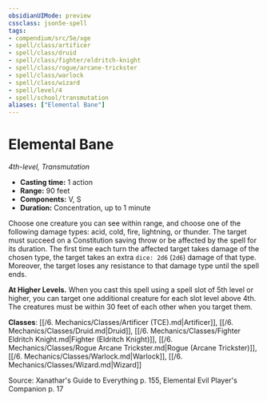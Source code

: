 ```yaml
---
obsidianUIMode: preview
cssclass: json5e-spell
tags:
- compendium/src/5e/xge
- spell/class/artificer
- spell/class/druid
- spell/class/fighter/eldritch-knight
- spell/class/rogue/arcane-trickster
- spell/class/warlock
- spell/class/wizard
- spell/level/4
- spell/school/transmutation
aliases: ["Elemental Bane"]
---
```

# Elemental Bane
*4th-level, Transmutation*  

- **Casting time:** 1 action
- **Range:** 90 feet
- **Components:** V, S
- **Duration:** Concentration, up to 1 minute

Choose one creature you can see within range, and choose one of the following damage types: acid, cold, fire, lightning, or thunder. The target must succeed on a Constitution saving throw or be affected by the spell for its duration. The first time each turn the affected target takes damage of the chosen type, the target takes an extra `dice: 2d6` (`2d6`) damage of that type. Moreover, the target loses any resistance to that damage type until the spell ends.

**At Higher Levels.** When you cast this spell using a spell slot of 5th level or higher, you can target one additional creature for each slot level above 4th. The creatures must be within 30 feet of each other when you target them.

**Classes**: [[/6. Mechanics/Classes/Artificer (TCE).md|Artificer]], [[/6. Mechanics/Classes/Druid.md|Druid]], [[/6. Mechanics/Classes/Fighter Eldritch Knight.md|Fighter (Eldritch Knight)]], [[/6. Mechanics/Classes/Rogue Arcane Trickster.md|Rogue (Arcane Trickster)]], [[/6. Mechanics/Classes/Warlock.md|Warlock]], [[/6. Mechanics/Classes/Wizard.md|Wizard]]

Source: Xanathar's Guide to Everything p. 155, Elemental Evil Player's Companion p. 17